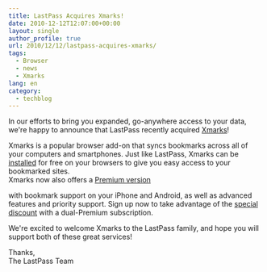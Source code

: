 ```yaml
---
title: LastPass Acquires Xmarks!
date: 2010-12-12T12:07:00+00:00
layout: single
author_profile: true
url: 2010/12/12/lastpass-acquires-xmarks/
tags:
  - Browser
  - news
  - Xmarks
lang: en
category: 
  - techblog
---
```

In our efforts to bring you expanded, go-anywhere access to your data, we're happy to announce that LastPass recently acquired [Xmarks](http://xmarks.com/)!

Xmarks is a popular browser add-on that syncs bookmarks across all of your computers and smartphones. Just like LastPass, Xmarks can be [installed](http://xmarks.com/) for free on your browsers to give you easy access to your bookmarked sites.  
Xmarks now also offers a [Premium version](http://buy.xmarks.com/premium.php)

with bookmark support on your iPhone and Android, as well as advanced features and priority support. Sign up now to take advantage of the [special discount](https://lastpass.com/features_joinpremiumxmarks.php) with a dual-Premium subscription.

We're excited to welcome Xmarks to the LastPass family, and hope you will support both of these great services!

Thanks,  
The LastPass Team